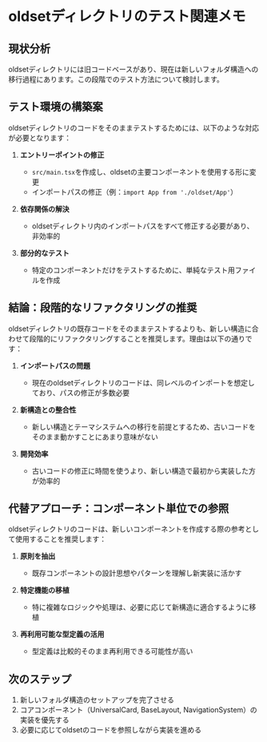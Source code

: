 # oldsetディレクトリのテスト関連メモ

## 現状分析

oldsetディレクトリには旧コードベースがあり、現在は新しいフォルダ構造への移行過程にあります。この段階でのテスト方法について検討します。

## テスト環境の構築案

oldsetディレクトリのコードをそのままテストするためには、以下のような対応が必要となります：

1. **エントリーポイントの修正**
   - `src/main.tsx`を作成し、oldsetの主要コンポーネントを使用する形に変更
   - インポートパスの修正（例：`import App from './oldset/App'`）

2. **依存関係の解決**
   - oldsetディレクトリ内のインポートパスをすべて修正する必要があり、非効率的

3. **部分的なテスト**
   - 特定のコンポーネントだけをテストするために、単純なテスト用ファイルを作成

## 結論：段階的なリファクタリングの推奨

oldsetディレクトリの既存コードをそのままテストするよりも、新しい構造に合わせて段階的にリファクタリングすることを推奨します。理由は以下の通りです：

1. **インポートパスの問題**
   - 現在のoldsetディレクトリのコードは、同レベルのインポートを想定しており、パスの修正が多数必要

2. **新構造との整合性**
   - 新しい構造とテーマシステムへの移行を前提とするため、古いコードをそのまま動かすことにあまり意味がない

3. **開発効率**
   - 古いコードの修正に時間を使うより、新しい構造で最初から実装した方が効率的

## 代替アプローチ：コンポーネント単位での参照

oldsetディレクトリのコードは、新しいコンポーネントを作成する際の参考として使用することを推奨します：

1. **原則を抽出**
   - 既存コンポーネントの設計思想やパターンを理解し新実装に活かす

2. **特定機能の移植**
   - 特に複雑なロジックや処理は、必要に応じて新構造に適合するように移植

3. **再利用可能な型定義の活用**
   - 型定義は比較的そのまま再利用できる可能性が高い

## 次のステップ

1. 新しいフォルダ構造のセットアップを完了させる
2. コアコンポーネント（UniversalCard, BaseLayout, NavigationSystem）の実装を優先する
3. 必要に応じてoldsetのコードを参照しながら実装を進める